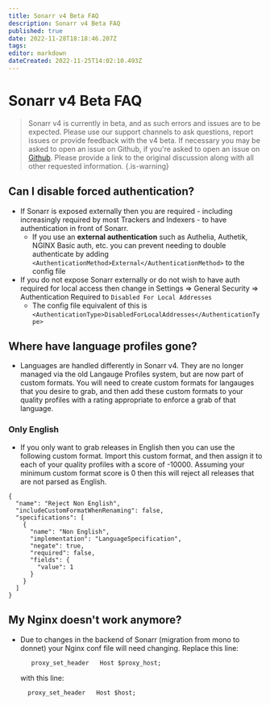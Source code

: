 ```yaml
---
title: Sonarr v4 Beta FAQ
description: Sonarr v4 Beta FAQ
published: true
date: 2022-11-28T18:18:46.207Z
tags: 
editor: markdown
dateCreated: 2022-11-25T14:02:10.493Z
---
```


# Sonarr v4 Beta FAQ

> Sonarr v4 is currently in beta, and as such errors and issues are to be expected. Please use our support channels to ask questions, report issues or provide feedback with the v4 beta. If necessary you may be asked to open an issue on Github, if you're asked to open an issue on [Github](https://github.com/Sonarr/Sonarr). Please provide a link to the original discussion along with all other requested information. {.is-warning}


## Can I disable forced authentication?

- If Sonarr is exposed externally then you are required - including increasingly required by most Trackers and Indexers - to have authentication in front of Sonarr.
  - If you use an **external authentication** such as Authelia, Authetik, NGINX Basic auth, etc. you can prevent needing to double authenticate by adding `<AuthenticationMethod>External</AuthenticationMethod>` to the config file
- If you do not expose Sonarr externally or do not wish to have auth required for local access then change in Settings => General Security => Authentication Required to `Disabled For Local Addresses`
  - The config file equivalent of this is `<AuthenticationType>DisabledForLocalAddresses</AuthenticationType>`
  
## Where have language profiles gone?

- Languages are handled differently in Sonarr v4. They are no longer managed via the old Langauge Profiles system, but are now part of custom formats. You will need to create custom formats for langauges that you desire to grab, and then add these custom formats to your quality profiles with a rating appropriate to enforce a grab of that language.

### Only English

- If you only want to grab releases in English then you can use the following custom format. Import this custom format, and then assign it to each of your quality profiles with a score of -10000. Assuming your minimum custom format score is 0 then this will reject all releases that are not parsed as English.
```
{
  "name": "Reject Non English",
  "includeCustomFormatWhenRenaming": false,
  "specifications": [
    {
      "name": "Non English",
      "implementation": "LanguageSpecification",
      "negate": true,
      "required": false,
      "fields": {
        "value": 1
      }
    }
  ]
}  
```

## My Nginx doesn't work anymore?

- Due to changes in the backend of Sonarr (migration from mono to donnet) your Nginx conf file will need changing. Replace this line:
  ```nginx
     proxy_set_header   Host $proxy_host;
   ```
  with this line:
  ```nginx
    proxy_set_header   Host $host;
  ```